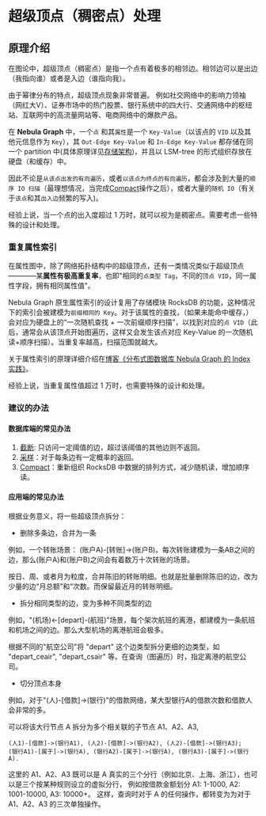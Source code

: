 # 超级顶点（稠密点）处理

## 原理介绍

在图论中，超级顶点（稠密点）是指一个点有着极多的相邻边。相邻边可以是出边（我指向谁）或者是入边（谁指向我）。

由于幂律分布的特点，超级顶点现象非常普遍。
例如社交网络中的影响力领袖（网红大V）、证券市场中的热门股票、银行系统中的四大行、交通网络中的枢纽站、互联网中的高流量网站等、电商网络中的爆款产品。

在 **Nebula Graph** 中，一个`点` 和其`属性`是一个 `Key-Value`（以该点的 `VID` 以及其他元信息作为 `Key`），其 `Out-Edge Key-Value` 和 `In-Edge Key-Value` 都存储在同一个 partition 中(具体原理详见[存储架构](../1.overview/3.design-and-architecture/2.storage-design.md))，并且以 LSM-tree 的形式组织存放在硬盘（和缓存）中。

因此不论是`从该点出发的有向遍历`，或者`以该点为终点的有向遍历`，都会涉及到大量的`顺序 IO 扫描`（最理想情况，当完成[Compact](../3.build-develop-and-administration/5.storage-service-administration/compact.md)操作之后），或者大量的`随机 IO`（有关于`该点`和其`出入边`频繁的写入)。

经验上说，当一个点的出入度超过 1 万时，就可以视为是稠密点。需要考虑一些特殊的设计和处理。

### 重复属性索引

在属性图中，除了网络拓扑结构中的超级顶点，还有一类情况类似于超级顶点————某**属性有极高重复率**，也即"相同的`点类型 Tag`，不同的`顶点 VID`，同一属性字段，拥有相同属性值"。

Nebula Graph 原生属性索引的设计复用了存储模块 RocksDB 的功能，这种情况下的索引会被建模为`前缀相同的 Key`。对于该属性的查找，（如果未能命中缓存，）会对应为硬盘上的“一次随机查找 + 一次前缀顺序扫描”，以找到对应的`点 VID`（此后，通常会从该顶点开始图遍历，这样又会发生该点对应 Key-Value 的一次随机读+顺序扫描）。当重复率越高，扫描范围就越大。

关于属性索引的原理详细介绍在[博客《分布式图数据库 Nebula Graph 的 Index 实践》](https://nebula-graph.com.cn/posts/how-indexing-works-in-nebula-graph/)。

经验上说，当重复属性值超过 1 万时，也需要特殊的设计和处理。

### 建议的办法

#### 数据库端的常见办法

1. [截断](../3.build-develop-and-administration/3.configurations/5.storage-config.md): 只访问一定阈值的边，超过该阈值的其他边则不返回。
2. [采样](../3.build-develop-and-administration/3.configurations/5.storage-config.md)：对于每条边有一定概率的返回。
3. [Compact](../3.build-develop-and-administration/5.storage-service-administration/compact.md)：重新组织 RocksDB 中数据的排列方式，减少随机读，增加顺序读。

#### 应用端的常见办法

根据业务意义，将一些超级顶点拆分：

- 删除多条边，合并为一条

例如，一个转账场景： (账户A)-[转账]->(账户B)。每次转账建模为一条AB之间的边，那么(账户A)和(账户B)之间会有着数万十次转账的场景。

按日、周、或者月为粒度，合并陈旧的转账明细。也就是批量删除陈旧的边，改为少量的边“月总额”和“次数。而保留最近月的转账明细。

- 拆分相同类型的边，变为多种不同类型的边

例如，"(机场)<-[depart]-(航班)"场景，每个架次航班的离港，都建模为一条航班和机场之间的边。那么大型机场的离港航班会极多。

根据不同的"航空公司"将 "depart" 这个边类型拆分更细的边类型，如 "depart_ceair", "depart_csair" 等。在查询（图遍历）时，指定离港的航空公司。

- 切分顶点本身

例如，对于"(人)-[借款]->(银行)"的借款网络，某大型银行A的借款次数和借款人会非常的多。

可以将该大行节点 A 拆分为多个相关联的子节点 A1、A2、A3,

```text
(人1)-[借款]->(银行A1), (人2)-[借款]->(银行A2), (人2)-[借款]->(银行A3);
(银行A1)-[属于]->(银行A), (银行A2)-[属于]->(银行A), (银行A3)-[属于]->(银行A).
```

这里的 A1、A2、A3 既可以是 A 真实的三个分行（例如北京、上海、浙江），也可以是三个按某种规则设立的虚拟分行，
例如按借款金额划分 A1: 1-1000, A2: 1001-10000, A3: 10000+。
这样，查询时对于 A 的任何操作，都转变为为对于 A1、A2、A3 的三次单独操作。
